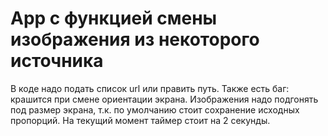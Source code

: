 # App с функцией смены изображения из некоторого источника 

В коде надо подать список url или править путь.
Также есть баг: крашится при смене ориентации экрана.
Изображения надо подгонять под размер экрана, т.к. по умолчанию стоит сохранение исходных пропорций.
На текущий момент таймер стоит на 2 секунды.
